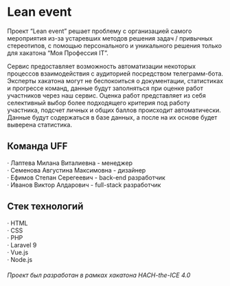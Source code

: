 # Lean event
Проект “Lean event” решает проблему с организацией самого мероприятия из-за устаревших методов решения задач / привычных стереотипов, с помощью персонального и уникального решения только для хакатона “Моя Профессия IT”.  

Сервис предоставляет возможность автоматизации некоторых процессов взаимодействия с аудиторией посредством телеграмм-бота. Эксперты хакатона могут не беспокоиться о документации, статистиках и прогрессе команд, данные будут заполняться при оценке работ участников через наш сервис. Оценка работ представляет из себя селективный выбор более подходящего критерия под работу участника, подсчет личных и общих баллов происходит автоматически. Данные будут содержаться в базе данных, а после на их основе будет выверена статистика.   

## Команда UFF
· Лаптева Милана Виталиевна - менеджер  
· Семенова Августина Максимовна - дизайнер  
· Ефимов Степан Серегеевич - back-end разработчик  
· Иванов Виктор Алдарович - full-stack разработчик  
 
## Стек технологий

· HTML  
· CSS  
· PHP  
· Laravel 9  
· Vue.js  
· Node.js 

###### Проект был разработан в рамках хакатона HACH-the-ICE 4.0
